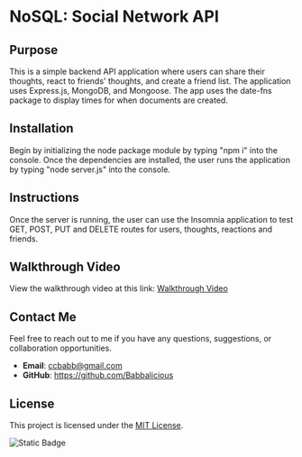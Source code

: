 # NoSQL: Social Network API

## Purpose

This is a simple backend API application where users can share their thoughts, react to friends' thoughts, and create a friend list. The application uses Express.js, MongoDB, and Mongoose. The app uses the date-fns package to display times for when documents are created.

## Installation

Begin by initializing the node package module by typing "npm i" into the console. Once the dependencies are installed, the user runs the application by typing "node server.js" into the console.

## Instructions

Once the server is running, the user can use the Insomnia application to test GET, POST, PUT and DELETE routes for users, thoughts, reactions and friends.


## Walkthrough Video

View the walkthrough video at this link: [Walkthrough Video](https://drive.google.com/file/d/1NuaEkAgxth4qiJ1n326nVZb9_hW919iW/view)


## Contact Me

Feel free to reach out to me if you have any questions, suggestions, or collaboration opportunities.

- **Email**: ccbabb@gmail.com
- **GitHub**: https://github.com/Babbalicious

## License

This project is licensed under the [MIT License](https://opensource.org/licenses/MIT).

![Static Badge](https://img.shields.io/badge/license-MIT-brightgreen)